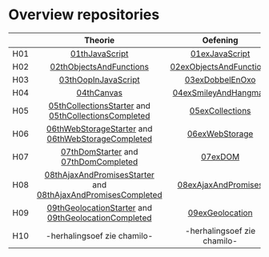 # Overview repositories
|               | Theorie           | Oefening  | Oplossing|
| ------------- |:-------------:|:-----:|:-------:|
| H01 | [01thJavaScript](https://github.com/Web-II/01thVoorbeelden) | [01exJavaScript](https://github.com/Web-II/01exJavaScript) |  [01solJavaScript](https://github.com/Web-II/01solJavaScript) |
| H02 | [02thObjectsAndFunctions](https://github.com/Web-II/02thObjectsAndFunctions) | [02exObjectsAndFunctions](https://github.com/Web-II/02exObjectsAndFunctions) |  [02solObjectsAndFunctions](https://github.com/Web-II/02solObjectsAndFunctions) |
| H03 | [03thOopInJavaScript](https://github.com/Web-II/03thStarter) | [03exDobbelEnOxo](https://github.com/Web-II/03exDobbelEnOxo) | [03solDobbelEnOxo](https://github.com/Web-II/03solDobbelEnOxo) |
| H04 | [04thCanvas](https://github.com/Web-II/04thCanvas) | [04exSmileyAndHangman](https://github.com/Web-II/04exSmileyAndHangman) |  [04solSmileyAndHangman](https://github.com/Web-II/04solSmileyAndHangman) |
| H05 | [05thCollectionsStarter](https://github.com/Web-II/05thCollectionsStarter) and [05thCollectionsCompleted](https://github.com/Web-II/05thCollectionsCompleted) | [05exCollections](https://github.com/Web-II/05exCollections) |  [05solCollections](https://github.com/Web-II/05solCollections) |
| H06 | [06thWebStorageStarter](https://github.com/Web-II/06thWebStorageStarter.git) and [06thWebStorageCompleted](https://github.com/Web-II/06thWebStorageCompleted.git) | [06exWebStorage](https://github.com/Web-II/06exWebStorage.git) | [06solWebStorage](https://github.com/Web-II/06solWebStorage.git) |
| H07 | [07thDomStarter](https://github.com/Web-II/07thDomStarter) and [07thDomCompleted](https://github.com/Web-II/07thDomCompleted) | [07exDOM](https://github.com/Web-II/07exDOM) | [07solDOM](https://github.com/Web-II/07solDOM) |
| H08 | [08thAjaxAndPromisesStarter](https://github.com/Web-II/08thAjaxAndPromisesStarter) and [08thAjaxAndPromisesCompleted](https://github.com/Web-II/08thAjaxAndPromisesCompleted) | [08exAjaxAndPromises](https://github.com/Web-II/08exAjaxAndPromises) | [08solAjaxAndPromises](https://github.com/Web-II/08solAjaxAndPromises) |
| H09 | [09thGeolocationStarter](https://github.com/Web-II/09thGeolocationStarter) and [09thGeolocationCompleted](https://github.com/Web-II/09thGeolocationCompleted) | [09exGeolocation](https://github.com/Web-II/09exGeolocation) | [09solGeolocation](https://github.com/Web-II/09solGeolocation) |
| H10 | -herhalingsoef zie chamilo- | -herhalingsoef zie chamilo- | -herhalingsoef zie chamilo- |
